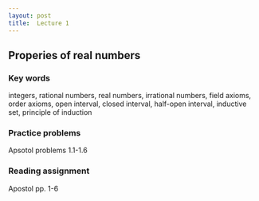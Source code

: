```yaml
---
layout: post
title:  Lecture 1
---
```


## Properies of real numbers

### Key words
integers, rational numbers, real numbers, irrational numbers, field axioms, order axioms, open interval, closed interval, half-open interval, inductive set, principle of induction 

### Practice problems
Apsotol problems 1.1-1.6

### Reading assignment
Apostol pp. 1-6






